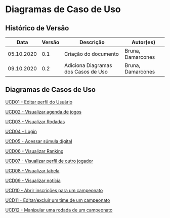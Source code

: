 # Diagramas de Caso de Uso

<div class="line"></div>

## Histórico de Versão
<table class="table table-striped border">
    <thead>
        <th>Data</th> 
        <th>Versão </th> 
        <th>Descrição</th> 
        <th>Autor(es)</th>
    </thead>
    <tbody>
        <tr>
            <td> 05.10.2020 </td>
            <td>  0.1   </td>
            <td> Criação do documento</td>
            <td> Bruna, Damarcones</td>
        </tr>
        <tr>
            <td> 09.10.2020 </td>
            <td>  0.2   </td>
            <td> Adiciona Diagramas dos Casos de Uso</td>
            <td> Bruna, Damarcones </td>
        </tr>
    </tbody>
</table>

## Diagramas de Casos de Uso

<p><a href = "../duc01"> UCD01 - Editar perfil do Usuário</a></p>
<p><a href = "../duc02"> UCD02 - Visualizar agenda de jogos</a></p>
<p><a href = "../duc03"> UCD03 - Visualizar Rodadas</a></p>
<p><a href = "../duc04"> UCD04 - Login</a></p>
<p><a href = "../duc05"> UCD05 - Acessar súmula digital</a></p>
<p><a href = "../duc06"> UCD06 - Visualizar Ranking</a></p>
<p><a href = "../duc07"> UCD07 - Visualizar perfil de outro jogador</a></p>
<p><a href = "../duc08"> UCD08 - Visualizar tabela</a></p>
<p><a href = "../duc09"> UCD09 - Visualizar notícia</a></p>
<p><a href = "../duc10"> UCD10 - Abrir inscrições para um campeonato</a></p>
<p><a href = "../duc11"> UCD11 - Editar/excluir um time de um campeonato</a></p>
<p><a href = "../duc12"> UCD12 - Manipular uma rodada de um campeonato</a></p>
<!-- <p><a href = "../duc13"> UCD13 - Restringir o compartilhamento de informações</a></p>
<p><a href = "../duc14"> UCD14 - Recuperar Senha</a></p>
<p><a href = "../duc15"> UCD15 - Buscar campeonatos</a></p>
<p><a href = "../duc16"> UCD16 - Visualizar campeonatos cadastrados</a></p>
<p><a href = "../duc17"> UCD17 - Checar as informações de um time</a></p>
<p><a href = "../duc18"> UCD18 - Verificar o extrato do jogo</a></p> -->